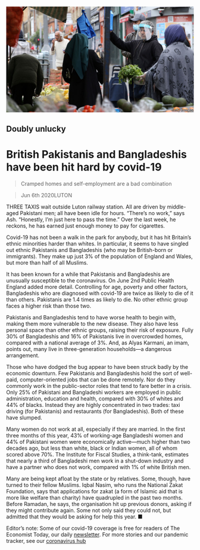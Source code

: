 ![](./images/20200606_BRP501.jpg)

## Doubly unlucky

# British Pakistanis and Bangladeshis have been hit hard by covid-19

> Cramped homes and self-employment are a bad combination

> Jun 6th 2020LUTON

THREE TAXIS wait outside Luton railway station. All are driven by middle-aged Pakistani men; all have been idle for hours. “There’s no work,” says Ash. “Honestly, I’m just here to pass the time.” Over the last week, he reckons, he has earned just enough money to pay for cigarettes.

Covid-19 has not been a walk in the park for anybody, but it has hit Britain’s ethnic minorities harder than whites. In particular, it seems to have singled out ethnic Pakistanis and Bangladeshis (who may be British-born or immigrants). They make up just 3% of the population of England and Wales, but more than half of all Muslims.

It has been known for a while that Pakistanis and Bangladeshis are unusually susceptible to the coronavirus. On June 2nd Public Health England added more detail. Controlling for age, poverty and other factors, Bangladeshis who are diagnosed with covid-19 are twice as likely to die of it than others. Pakistanis are 1.4 times as likely to die. No other ethnic group faces a higher risk than those two.

Pakistanis and Bangladeshis tend to have worse health to begin with, making them more vulnerable to the new disease. They also have less personal space than other ethnic groups, raising their risk of exposure. Fully 30% of Bangladeshis and 16% of Pakistanis live in overcrowded homes, compared with a national average of 3%. And, as Alyas Karmani, an imam, points out, many live in three-generation households—a dangerous arrangement.

Those who have dodged the bug appear to have been struck badly by the economic downturn. Few Pakistanis and Bangladeshis hold the sort of well-paid, computer-oriented jobs that can be done remotely. Nor do they commonly work in the public-sector roles that tend to fare better in a crisis. Only 25% of Pakistani and Bangladeshi workers are employed in public administration, education and health, compared with 30% of whites and 44% of blacks. Instead they are highly concentrated in two trades: taxi driving (for Pakistanis) and restaurants (for Bangladeshis). Both of these have slumped.

Many women do not work at all, especially if they are married. In the first three months of this year, 43% of working-age Bangladeshi women and 44% of Pakistani women were economically active—much higher than two decades ago, but less than white, black or Indian women, all of whom scored above 70%. The Institute for Fiscal Studies, a think-tank, estimates that nearly a third of Bangladeshi men work in a shut-down industry and have a partner who does not work, compared with 1% of white British men.

Many are being kept afloat by the state or by relatives. Some, though, have turned to their fellow Muslims. Iqbal Nasim, who runs the National Zakat Foundation, says that applications for zakat (a form of Islamic aid that is more like welfare than charity) have quadrupled in the past two months. Before Ramadan, he says, the organisation hit up previous donors, asking if they might contribute again. Some not only said they could not, but admitted that they would be asking for help this year. ■

Editor’s note: Some of our covid-19 coverage is free for readers of The Economist Today, our daily [newsletter](https://www.economist.com/https://my.economist.com/user#newsletter). For more stories and our pandemic tracker, see our [coronavirus hub](https://www.economist.com//news/2020/03/11/the-economists-coverage-of-the-coronavirus)